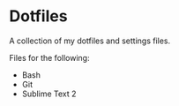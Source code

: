 Dotfiles
========

A collection of my dotfiles and settings files.

Files for the following:

- Bash
- Git
- Sublime Text 2
